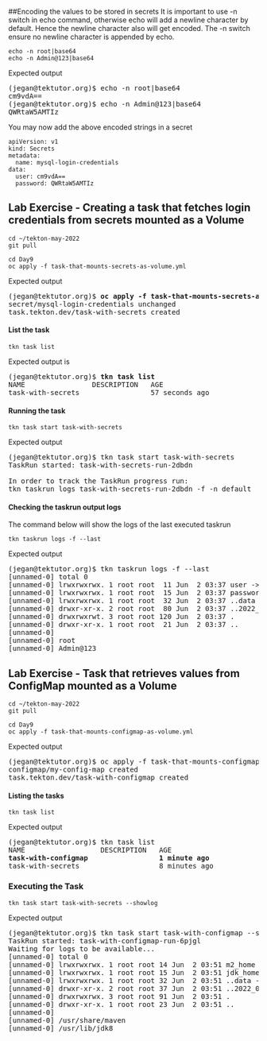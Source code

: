 ##Encoding the values to be stored in secrets 
It is important to use -n switch in echo command, otherwise echo will add a newline character by default.
Hence the newline character also will get encoded. The -n switch ensure no newline character is appended by echo.
```
echo -n root|base64
echo -n Admin@123|base64
```

Expected output
<pre>
(jegan@tektutor.org)$ echo -n root|base64
cm9vdA==
(jegan@tektutor.org)$ echo -n Admin@123|base64
QWRtaW5AMTIz
</pre>

You may now add the above encoded strings in a secret
```
apiVersion: v1
kind: Secrets
metadata:
  name: mysql-login-credentials
data:
  user: cm9vdA==
  password: QWRtaW5AMTIz
```

## Lab Exercise - Creating a task that fetches login credentials from secrets mounted as a Volume
```
cd ~/tekton-may-2022
git pull

cd Day9
oc apply -f task-that-mounts-secrets-as-volume.yml
``` 

Expected output
<pre>
(jegan@tektutor.org)$ <b>oc apply -f task-that-mounts-secrets-as-volume.yml</b>
secret/mysql-login-credentials unchanged
task.tekton.dev/task-with-secrets created
</pre>

#### List the task
```
tkn task list
```
Expected output is
<pre>
(jegan@tektutor.org)$ <b>tkn task list</b>
NAME                DESCRIPTION   AGE
task-with-secrets                 57 seconds ago
</pre>

#### Running the task
```
tkn task start task-with-secrets
```
Expected output
<pre>
(jegan@tektutor.org)$ tkn task start task-with-secrets
TaskRun started: task-with-secrets-run-2dbdn

In order to track the TaskRun progress run:
tkn taskrun logs task-with-secrets-run-2dbdn -f -n default
</pre>

#### Checking the taskrun output logs
The command below will show the logs of the last executed taskrun
```
tkn taskrun logs -f --last
```
Expected output
<pre>
(jegan@tektutor.org)$ tkn taskrun logs -f --last
[unnamed-0] total 0
[unnamed-0] lrwxrwxrwx. 1 root root  11 Jun  2 03:37 user -> ..data/user
[unnamed-0] lrwxrwxrwx. 1 root root  15 Jun  2 03:37 password -> ..data/password
[unnamed-0] lrwxrwxrwx. 1 root root  32 Jun  2 03:37 ..data -> ..2022_06_02_03_37_29.2607677157
[unnamed-0] drwxr-xr-x. 2 root root  80 Jun  2 03:37 ..2022_06_02_03_37_29.2607677157
[unnamed-0] drwxrwxrwt. 3 root root 120 Jun  2 03:37 .
[unnamed-0] drwxr-xr-x. 1 root root  21 Jun  2 03:37 ..
[unnamed-0] 
[unnamed-0] root
[unnamed-0] Admin@123
</pre>

## Lab Exercise - Task that retrieves values from ConfigMap mounted as a Volume
```
cd ~/tekton-may-2022
git pull

cd Day9
oc apply -f task-that-mounts-configmap-as-volume.yml 
``` 

Expected output
<pre>
(jegan@tektutor.org)$ oc apply -f task-that-mounts-configmap-as-volume.yml 
configmap/my-config-map created 
task.tekton.dev/task-with-configmap created
</pre>

#### Listing the tasks
```
tkn task list
```
Expected output
<pre>
(jegan@tektutor.org)$ tkn task list
NAME                  DESCRIPTION   AGE
<b>task-with-configmap                 1 minute ago</b>
task-with-secrets                   8 minutes ago
</pre>

### Executing the Task
```
tkn task start task-with-secrets --showlog
```

Expected output
<pre>
(jegan@tektutor.org)$ tkn task start task-with-configmap --showlog
TaskRun started: task-with-configmap-run-6pjgl
Waiting for logs to be available...
[unnamed-0] total 0
[unnamed-0] lrwxrwxrwx. 1 root root 14 Jun  2 03:51 m2_home -> ..data/m2_home
[unnamed-0] lrwxrwxrwx. 1 root root 15 Jun  2 03:51 jdk_home -> ..data/jdk_home
[unnamed-0] lrwxrwxrwx. 1 root root 32 Jun  2 03:51 ..data -> ..2022_06_02_03_51_49.4159107458
[unnamed-0] drwxr-xr-x. 2 root root 37 Jun  2 03:51 ..2022_06_02_03_51_49.4159107458
[unnamed-0] drwxrwxrwx. 3 root root 91 Jun  2 03:51 .
[unnamed-0] drwxr-xr-x. 1 root root 23 Jun  2 03:51 ..
[unnamed-0] 
[unnamed-0] /usr/share/maven
[unnamed-0] /usr/lib/jdk8
</pre>
